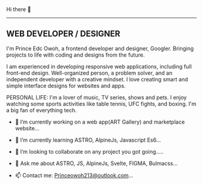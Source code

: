  Hi there 👋
 
----
WEB DEVELOPER / DESIGNER
----

I'm Prince Edc Owoh, a frontend developer and designer, Googler. Bringing projects to life with coding and designs from the future.

I am experienced in developing responsive web applications, including full front-end design.
Well-organized person, a problem solver, and an independent developer with a creative mindset.
I love creating smart and simple interface designs for websites and apps.

PERSONAL LIFE: I'm a lover of music, TV series, shows and pets. 
I enjoy watching some sports activities like table tennis, UFC fights, and boxing. I'm a big fan of everything tech. 



- 🔭 I’m currently working on a web app(ART Gallery) and marketplace website...

- 🌱 I’m currently learning ASTRO, AlpineJs, Javascript Es6...

- 👯 I’m looking to collaborate on any project you got going.....

- 💬 Ask me about ASTRO, JS, AlpineJs, Svelte, FIGMA, Bulmacss...


- 📫 Contact me: Princeowoh213@outlook.com...

<!--
**PRINXWARE/Prinxware** is a ✨ _special_ ✨ repository because its `README.md` (this file) appears on your GitHub profile.

Here are some ideas to get you started:

- 🔭 I’m currently working on ...
- 🌱 I’m currently learning ...
- 👯 I’m looking to collaborate on ...
- 🤔 I’m looking for help with ...
- 💬 Ask me about ...
- 📫 How to reach me: ...
- 😄 Pronouns: ...
- ⚡ Fun fact: ...
-->
